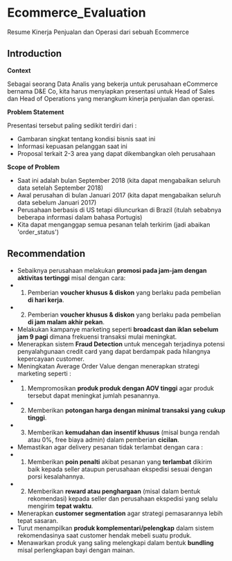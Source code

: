 # Ecommerce_Evaluation
Resume Kinerja Penjualan dan Operasi dari sebuah Ecommerce

## Introduction
**Context**

Sebagai seorang Data Analis yang bekerja untuk perusahaan eCommerce bernama D&E Co, kita harus menyiapkan presentasi untuk Head of Sales dan Head of Operations yang merangkum kinerja penjualan dan operasi.

**Problem Statement**

Presentasi tersebut paling sedikit terdiri dari :
- Gambaran singkat tentang kondisi bisnis saat ini
- Informasi kepuasan pelanggan saat ini
- Proposal terkait 2-3 area yang dapat dikembangkan oleh perusahaan

**Scope of Problem**
- Saat ini adalah bulan September 2018 (kita dapat mengabaikan seluruh data setelah September 2018)
- Awal perusahan di bulan Januari 2017 (kita dapat mengabaikan seluruh data sebelum Januari 2017)
- Perusahaan berbasis di US tetapi diluncurkan di Brazil (itulah sebabnya beberapa informasi dalam bahasa Portugis)
- Kita dapat menganggap semua pesanan telah terkirim (jadi abaikan 'order_status')

## Recommendation

- Sebaiknya perusahaan melakukan **promosi pada jam-jam dengan aktivitas tertinggi** misal dengan cara:
- 1. Pemberian **voucher khusus & diskon** yang berlaku pada pembelian **di hari kerja**. 
- 2. Pemberian **voucher khusus & diskon** yang berlaku pada pembelian **di jam malam akhir pekan**.
- Melakukan kampanye marketing seperti **broadcast dan iklan sebelum jam 9 pagi** dimana frekuensi transaksi mulai meningkat.
- Menerapkan sistem **Fraud Detection** untuk mencegah terjadinya potensi penyalahgunaan credit card yang dapat berdampak pada hilangnya kepercayaan customer.
- Meningkatan Average Order Value dengan menerapkan strategi marketing seperti :
- 1. Mempromosikan **produk produk dengan AOV tinggi** agar produk tersebut dapat meningkat jumlah pesanannya.
- 2. Memberikan **potongan harga dengan minimal transaksi yang cukup tinggi**.
- 3. Memberikan **kemudahan dan insentif khusus** (misal bunga rendah atau 0%, free biaya admin) dalam pemberian **cicilan**.
- Memastikan agar delivery pesanan tidak terlambat dengan cara :
- 1. Memberikan **poin penalti** akibat pesanan yang **terlambat** dikirim baik kepada seller ataupun perusahaan ekspedisi sesuai dengan porsi kesalahannya.
- 2. Memberikan **reward atau penghargaan** (misal dalam bentuk rekomendasi) kepada seller dan perusahaan ekspedisi yang selalu mengirim **tepat waktu**.
- Menerapkan **customer segmentation** agar strategi pemasarannya lebih tepat sasaran.
- Turut menampilkan **produk komplementari/pelengkap** dalam sistem rekomendasinya saat customer hendak mebeli suatu produk.
- Menawarkan produk yang saling melengkapi dalam bentuk **bundling** misal perlengkapan bayi dengan mainan.
